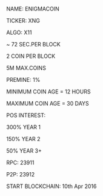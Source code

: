 NAME: ENIGMACOIN

TICKER: XNG

ALGO: X11

~ 72 SEC.PER BLOCK

2 COIN PER BLOCK

5M MAX.COINS

PREMINE: 1%

MINIMUM COIN AGE = 12 HOURS

MAXIMUM COIN AGE = 30 DAYS

POS INTEREST:

300% YEAR 1

150% YEAR 2

50% YEAR 3+

RPC: 23911

P2P: 23912

START BLOCKCHAIN: 10th Apr 2016

